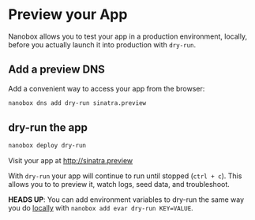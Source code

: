 # Preview your App

Nanobox allows you to test your app in a production environment, locally, before you actually launch it into production with `dry-run`.

## Add a preview DNS
Add a convenient way to access your app from the browser:

```bash
nanobox dns add dry-run sinatra.preview
```

## dry-run the app

```bash
nanobox deploy dry-run
```

Visit your app at <a href="http://sinatra.preview" target="\_blank">http://sinatra.preview</a>

With `dry-run` your app will continue to run until stopped (`ctrl + c`). This allows you to to preview it, watch logs, seed data, and troubleshoot.

**HEADS UP**: You can add environment variables to dry-run the same way you do [locally](/ruby/sinatra/local-evars) with `nanobox add evar dry-run KEY=VALUE`.
